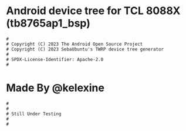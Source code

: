 # Android device tree for TCL 8088X (tb8765ap1_bsp)

```
#
# Copyright (C) 2023 The Android Open Source Project
# Copyright (C) 2023 SebaUbuntu's TWRP device tree generator
#
# SPDX-License-Identifier: Apache-2.0
#
```

# Made By @kelexine

```
#
#
# Still Under Testing
#
#
```

